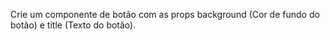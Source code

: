 Crie um componente de botão com as props background (Cor de fundo do botão) e title (Texto do botão).
